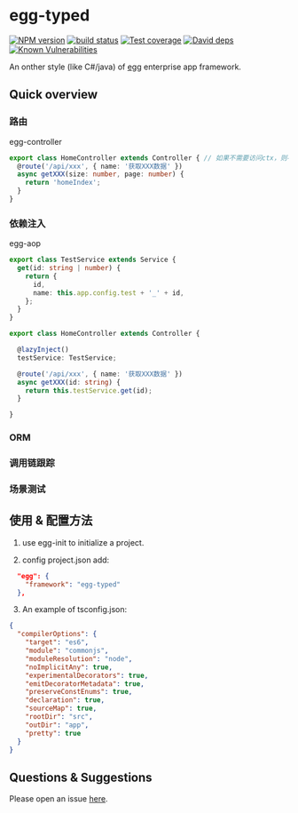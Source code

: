 # egg-typed

[![NPM version][npm-image]][npm-url]
[![build status][travis-image]][travis-url]
[![Test coverage][codecov-image]][codecov-url]
[![David deps][david-image]][david-url]
[![Known Vulnerabilities][snyk-image]][snyk-url]

[npm-image]: https://img.shields.io/npm/v/egg-typed.svg?style=flat-square
[npm-url]: https://npmjs.org/package/egg-typed
[travis-image]: https://img.shields.io/travis/eggjs/egg-typed.svg?style=flat-square
[travis-url]: https://travis-ci.org/eggjs/egg-typed
[codecov-image]: https://codecov.io/github/eggjs/egg-typed/coverage.svg?branch=master
[codecov-url]: https://codecov.io/github/eggjs/egg-typed?branch=master
[david-image]: https://img.shields.io/david/eggjs/egg-typed.svg?style=flat-square
[david-url]: https://david-dm.org/eggjs/egg-typed
[snyk-image]: https://snyk.io/test/npm/egg-typed/badge.svg?style=flat-square
[snyk-url]: https://snyk.io/test/npm/egg-typed

An onther style (like C#/java) of [egg](https://github.com/eggjs/egg) enterprise app framework.

## Quick overview

### 路由
egg-controller

```ts
export class HomeController extends Controller { // 如果不需要访问ctx，则不需要继承
  @route('/api/xxx', { name: '获取XXX数据' })
  async getXXX(size: number, page: number) {
    return 'homeIndex';
  }
}
```

### 依赖注入
egg-aop

```ts
export class TestService extends Service {
  get(id: string | number) {
    return {
      id,
      name: this.app.config.test + '_' + id,
    };
  }
}

export class HomeController extends Controller {

  @lazyInject()
  testService: TestService;

  @route('/api/xxx', { name: '获取XXX数据' })
  async getXXX(id: string) {
    return this.testService.get(id);
  }

}
```

### ORM

### 调用链跟踪

### 场景测试

## 使用 & 配置方法

1. use egg-init to initialize a project.

2. config project.json add:

```json
  "egg": {
    "framework": "egg-typed"
  },
```

3. An example of tsconfig.json:

```json
{
  "compilerOptions": {
    "target": "es6",
    "module": "commonjs",
    "moduleResolution": "node",
    "noImplicitAny": true,
    "experimentalDecorators": true,
    "emitDecoratorMetadata": true,
    "preserveConstEnums": true,
    "declaration": true,
    "sourceMap": true,
    "rootDir": "src",
    "outDir": "app",
    "pretty": true
  }
}
```

## Questions & Suggestions

Please open an issue [here](https://github.com/zhang740/egg-typed/issues).
